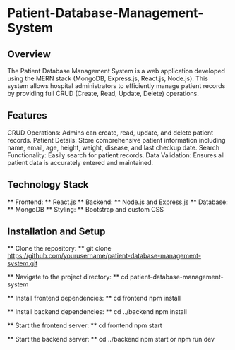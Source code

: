 # Patient-Database-Management-System

## Overview
The Patient Database Management System is a web application developed using the MERN stack (MongoDB, Express.js, React.js, Node.js). This system allows hospital administrators to efficiently manage patient records by providing full CRUD (Create, Read, Update, Delete) operations.

## Features 
CRUD Operations: Admins can create, read, update, and delete patient records.
Patient Details: Store comprehensive patient information including name, email, age, height, weight, disease, and last checkup date.
Search Functionality: Easily search for patient records.
Data Validation: Ensures all patient data is accurately entered and maintained.

## Technology Stack
** Frontend: ** React.js
** Backend: ** Node.js and Express.js
** Database: ** MongoDB
** Styling: ** Bootstrap and custom CSS

## Installation and Setup
** Clone the repository: **
git clone https://github.com/yourusername/patient-database-management-system.git

** Navigate to the project directory: **
cd patient-database-management-system

** Install frontend dependencies: **
cd frontend
npm install

** Install backend dependencies: **
cd ../backend
npm install

** Start the frontend server: **
cd frontend
npm start

** Start the backend server: **
cd ../backend
npm start or npm run dev
